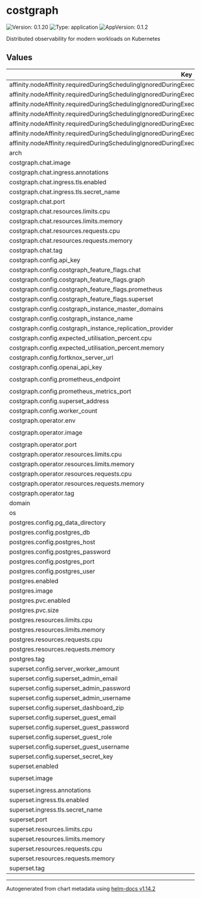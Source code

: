 # costgraph

![Version: 0.1.20](https://img.shields.io/badge/Version-0.1.20-informational?style=flat-square) ![Type: application](https://img.shields.io/badge/Type-application-informational?style=flat-square) ![AppVersion: 0.1.2](https://img.shields.io/badge/AppVersion-0.1.2-informational?style=flat-square)

Distributed observability for modern workloads on Kubernetes

## Values

| Key | Type | Default | Description |
|-----|------|---------|-------------|
| affinity.nodeAffinity.requiredDuringSchedulingIgnoredDuringExecution.nodeSelectorTerms[0].matchExpressions[0].key | string | `"kubernetes.io/os"` |  |
| affinity.nodeAffinity.requiredDuringSchedulingIgnoredDuringExecution.nodeSelectorTerms[0].matchExpressions[0].operator | string | `"In"` |  |
| affinity.nodeAffinity.requiredDuringSchedulingIgnoredDuringExecution.nodeSelectorTerms[0].matchExpressions[0].values[0] | string | `"linux"` |  |
| affinity.nodeAffinity.requiredDuringSchedulingIgnoredDuringExecution.nodeSelectorTerms[0].matchExpressions[1].key | string | `"kubernetes.io/arch"` |  |
| affinity.nodeAffinity.requiredDuringSchedulingIgnoredDuringExecution.nodeSelectorTerms[0].matchExpressions[1].operator | string | `"In"` |  |
| affinity.nodeAffinity.requiredDuringSchedulingIgnoredDuringExecution.nodeSelectorTerms[0].matchExpressions[1].values[0] | string | `"arm64"` |  |
| affinity.nodeAffinity.requiredDuringSchedulingIgnoredDuringExecution.nodeSelectorTerms[0].matchExpressions[1].values[1] | string | `"amd64"` |  |
| arch | string | `"amd64"` |  |
| costgraph.chat.image | string | `"ghcr.io/baselinehq/costgraph-chat"` |  |
| costgraph.chat.ingress.annotations | object | `{}` |  |
| costgraph.chat.ingress.tls.enabled | bool | `false` |  |
| costgraph.chat.ingress.tls.secret_name | string | `""` |  |
| costgraph.chat.port | int | `8000` |  |
| costgraph.chat.resources.limits.cpu | string | `"2"` |  |
| costgraph.chat.resources.limits.memory | string | `"2Gi"` |  |
| costgraph.chat.resources.requests.cpu | string | `"250m"` |  |
| costgraph.chat.resources.requests.memory | string | `"100Mi"` |  |
| costgraph.chat.tag | string | `"latest"` |  |
| costgraph.config.api_key | string | `""` |  |
| costgraph.config.costgraph_feature_flags.chat | bool | `false` |  |
| costgraph.config.costgraph_feature_flags.graph | bool | `true` |  |
| costgraph.config.costgraph_feature_flags.prometheus | bool | `true` |  |
| costgraph.config.costgraph_feature_flags.superset | bool | `true` |  |
| costgraph.config.costgraph_instance_master_domains | list | `[]` |  |
| costgraph.config.costgraph_instance_name | string | `""` |  |
| costgraph.config.costgraph_instance_replication_provider | string | `"s3"` |  |
| costgraph.config.expected_utilisation_percent.cpu | int | `80` |  |
| costgraph.config.expected_utilisation_percent.memory | int | `80` |  |
| costgraph.config.fortknox_server_url | string | `"https://fortknox.baselinehq.cloud"` |  |
| costgraph.config.openai_api_key | string | `""` |  |
| costgraph.config.prometheus_endpoint | string | `"http://prometheus-server.prometheus-system"` |  |
| costgraph.config.prometheus_metrics_port | int | `9090` |  |
| costgraph.config.superset_address | string | `"http://superset"` |  |
| costgraph.config.worker_count | int | `10` |  |
| costgraph.operator.env | list | `[]` |  |
| costgraph.operator.image | string | `"ghcr.io/baselinehq/costgraph-operator"` |  |
| costgraph.operator.port | int | `8090` |  |
| costgraph.operator.resources.limits.cpu | string | `"1"` |  |
| costgraph.operator.resources.limits.memory | string | `"512Mi"` |  |
| costgraph.operator.resources.requests.cpu | string | `"250m"` |  |
| costgraph.operator.resources.requests.memory | string | `"100Mi"` |  |
| costgraph.operator.tag | string | `"v0.1.2"` |  |
| domain | string | `"costgraph.internal"` |  |
| os | string | `"linux"` |  |
| postgres.config.pg_data_directory | string | `"/var/lib/postgresql/data"` |  |
| postgres.config.postgres_db | string | `"costgraph"` |  |
| postgres.config.postgres_host | string | `"db"` |  |
| postgres.config.postgres_password | string | `"password"` |  |
| postgres.config.postgres_port | int | `5432` |  |
| postgres.config.postgres_user | string | `"user"` |  |
| postgres.enabled | bool | `true` |  |
| postgres.image | string | `"postgres"` |  |
| postgres.pvc.enabled | bool | `false` |  |
| postgres.pvc.size | string | `"10Gi"` |  |
| postgres.resources.limits.cpu | string | `"2"` |  |
| postgres.resources.limits.memory | string | `"1Gi"` |  |
| postgres.resources.requests.cpu | string | `"250m"` |  |
| postgres.resources.requests.memory | string | `"100Mi"` |  |
| postgres.tag | string | `"14-alpine"` |  |
| superset.config.server_worker_amount | string | `"3"` |  |
| superset.config.superset_admin_email | string | `"admin@costgraph-superset.com"` |  |
| superset.config.superset_admin_password | string | `"admin"` |  |
| superset.config.superset_admin_username | string | `"admin"` |  |
| superset.config.superset_dashboard_zip | string | `"/app/dashboard.zip"` |  |
| superset.config.superset_guest_email | string | `"guest@public.internal"` |  |
| superset.config.superset_guest_password | string | `"public"` |  |
| superset.config.superset_guest_role | string | `"Public"` |  |
| superset.config.superset_guest_username | string | `"guest"` |  |
| superset.config.superset_secret_key | string | `"test123"` |  |
| superset.enabled | bool | `true` |  |
| superset.image | string | `"ghcr.io/baselinehq/costgraph-superset"` |  |
| superset.ingress.annotations | object | `{}` |  |
| superset.ingress.tls.enabled | bool | `false` |  |
| superset.ingress.tls.secret_name | string | `""` |  |
| superset.port | int | `8088` |  |
| superset.resources.limits.cpu | string | `"2"` |  |
| superset.resources.limits.memory | string | `"1Gi"` |  |
| superset.resources.requests.cpu | string | `"1"` |  |
| superset.resources.requests.memory | string | `"500Mi"` |  |
| superset.tag | string | `"v0.1.0"` |  |

----------------------------------------------
Autogenerated from chart metadata using [helm-docs v1.14.2](https://github.com/norwoodj/helm-docs/releases/v1.14.2)
